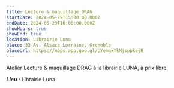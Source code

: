 ```yaml
---
title: Lecture & maquillage DRAG
startDate: 2024-05-29T15:00:00.000Z
endDate: 2024-05-29T16:00:00.000Z
showHours: true
showEnd: true
location: Librairie Luna
place: 33 Av. Alsace Lorraine, Grenoble
placeUrl: https://maps.app.goo.gl/UYemgxYkMjsppkej8
---
```




Atelier Lecture & maquillage DRAG à la librairie LUNA, à prix libre.

***Lieu :*** Librairie Luna







